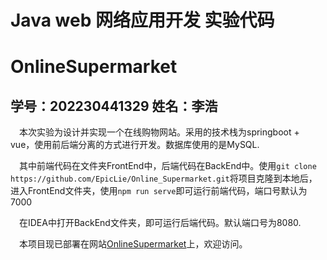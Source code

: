 # Java web 网络应用开发 实验代码 #
# OnlineSupermarket #   
## 学号：202230441329 姓名：李浩 ##

&ensp;&ensp;本次实验为设计并实现一个在线购物网站。采用的技术栈为springboot + vue，使用前后端分离的方式进行开发。数据库使用的是MySQL.  

&ensp;&ensp;其中前端代码在文件夹FrontEnd中，后端代码在BackEnd中。使用`git clone https://github.com/EpicLie/Online_Supermarket.git`将项目克隆到本地后，进入FrontEnd文件夹，使用`npm run serve`即可运行前端代码，端口号默认为7000

&ensp;&ensp;在IDEA中打开BackEnd文件夹，即可运行后端代码。默认端口号为8080.

&ensp;&ensp;本项目现已部署在网站[OnlineSupermarket](http://113.44.84.103:7000)上，欢迎访问。
